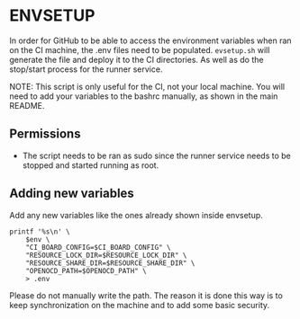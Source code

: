 # ENVSETUP

In order for GitHub to be able to access the environment variables when ran on the CI machine, the .env files need to be populated.
``evsetup.sh`` will generate the file and deploy it to the CI directories. As well as do the stop/start process for the runner service.

NOTE: This script is only useful for the CI, not your local machine. You will need to add your variables to the bashrc manually, as shown in the main README.

## Permissions
- The script needs to be ran as sudo since the runner service needs to be stopped and started running as root.

## Adding new variables
Add any new variables like the ones already shown inside envsetup.
```
printf '%s\n' \
    $env \
    "CI_BOARD_CONFIG=$CI_BOARD_CONFIG" \
    "RESOURCE_LOCK_DIR=$RESOURCE_LOCK_DIR" \
    "RESOURCE_SHARE_DIR=$RESOURCE_SHARE_DIR" \
    "OPENOCD_PATH=$OPENOCD_PATH" \
    > .env
```
Please do not manually write the path. The reason it is done this way is to keep synchronization on the machine and to add some basic security. 
